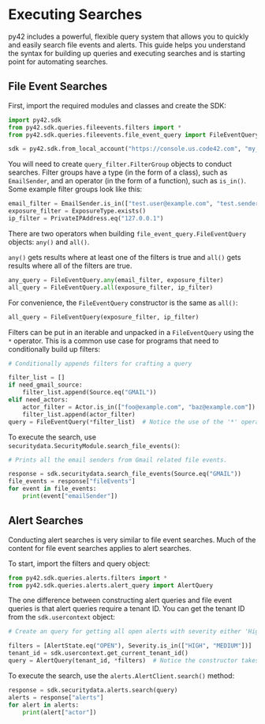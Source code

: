 # Executing Searches

py42 includes a powerful, flexible query system that allows you to quickly and easily search file events and alerts.
This guide helps you understand the syntax for building up queries and executing searches and is starting point for
automating searches.

## File Event Searches

First, import the required modules and classes and create the SDK:
```python
import py42.sdk
from py42.sdk.queries.fileevents.filters import *
from py42.sdk.queries.fileevents.file_event_query import FileEventQuery

sdk = py42.sdk.from_local_account("https://console.us.code42.com", "my_username", "my_password")
```

You will need to create `query_filter.FilterGroup` objects to conduct searches. Filter groups have a type
(in the form of a class), such as `EmailSender`, and an operator (in the form of a function), such as `is_in()`.
Some example filter groups look like this:
```python
email_filter = EmailSender.is_in(["test.user@example.com", "test.sender@example.com"])
exposure_filter = ExposureType.exists()
ip_filter = PrivateIPAddress.eq("127.0.0.1")
```

There are two operators when building `file_event_query.FileEventQuery` objects: `any()` and `all()`.

`any()` gets results where at least one of the filters is true and `all()` gets results where all of the filters are
true.
```python
any_query = FileEventQuery.any(email_filter, exposure_filter)
all_query = FileEventQuery.all(exposure_filter, ip_filter)
```

For convenience, the `FileEventQuery` constructor is the same as `all()`:

```python
all_query = FileEventQuery(exposure_filter, ip_filter)
```

Filters can be put in an iterable and unpacked in a `FileEventQuery` using the `*` operator. This is a common
use case for programs that need to conditionally build up filters:
```python
# Conditionally appends filters for crafting a query

filter_list = []
if need_gmail_source:
    filter_list.append(Source.eq("GMAIL"))
elif need_actors:
    actor_filter = Actor.is_in(["foo@example.com", "baz@example.com"])
    filter_list.append(actor_filter)
query = FileEventQuery(*filter_list)  # Notice the use of the '*' operator to unpack filter_list
```

To execute the search, use `securitydata.SecurityModule.search_file_events()`:
```python
# Prints all the email senders from Gmail related file events.

response = sdk.securitydata.search_file_events(Source.eq("GMAIL"))
file_events = response["fileEvents"]
for event in file_events:
    print(event["emailSender"])
```

## Alert Searches

Conducting alert searches is very similar to file event searches. Much of the content for file event searches applies
to alert searches.

To start, import the filters and query object:
```python
from py42.sdk.queries.alerts.filters import *
from py42.sdk.queries.alerts.alert_query import AlertQuery
```

The one difference between constructing alert queries and file event queries is that alert queries require a tenant
ID. You can get the tenant ID from the `sdk.usercontext` object:
```python
# Create an query for getting all open alerts with severity either 'High' or 'Medium'.

filters = [AlertState.eq("OPEN"), Severity.is_in(["HIGH", "MEDIUM"])]
tenant_id = sdk.usercontext.get_current_tenant_id()
query = AlertQuery(tenant_id, *filters)  # Notice the constructor takes the tenant ID first,
```

To execute the search, use the `alerts.AlertClient.search()` method:
```python
response = sdk.securitydata.alerts.search(query)
alerts = response["alerts"]
for alert in alerts:
    print(alert["actor"])
```
